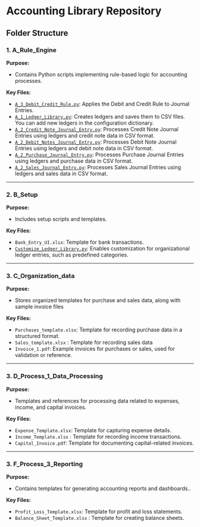 # Accounting Library Repository

## Folder Structure

### 1. A_Rule_Engine
**Purpose:**
- Contains Python scripts implementing rule-based logic for accounting processes.

**Key Files:**
- [`A_3_Debit_Credit_Rule.py`](https://github.com/Muskan-s-9/Accounting-Library/blob/main/Accounting_Library/A_Rule_Engine/A_3_Debit_Credit_Rule.py): Applies the Debit and Credit Rule to Journal Entries.
- [`A_1_Ledger_Library.py`](https://github.com/Muskan-s-9/Accounting-Library/blob/main/Accounting_Library/A_Rule_Engine/A_1_Ledger_Library.py): Creates ledgers and saves them to CSV files. You can add new ledgers in the configuration dictionary.
- [`A_2_Credit_Note_Journal_Entry.py`](https://github.com/Muskan-s-9/Accounting-Library/blob/main/Accounting_Library/A_Rule_Engine/A_2_Credit_Note_Journal_Entry.py): Processes Credit Note Journal Entries using ledgers and credit note data in CSV format.
- [`A_2_Debit_Notes_Journal_Entry.py`](https://github.com/Muskan-s-9/Accounting-Library/blob/main/Accounting_Library/A_Rule_Engine/A_2_Debit_Notes_Journal_Entry.py): Processes Debit Note Journal Entries using ledgers and debit note data in CSV format.
- [`A_2_Purchase_Journal_Entry.py`](https://github.com/Muskan-s-9/Accounting-Library/blob/main/Accounting_Library/A_Rule_Engine/A_2_Purchase_Journal_Entry.py): Processes Purchase Journal Entries using ledgers and purchase data in CSV format.
- [`A_2_Sales_Journal_Entry.py`](https://github.com/Muskan-s-9/Accounting-Library/blob/main/Accounting_Library/A_Rule_Engine/A_2_Sales_Journal_Entry.py): Processes Sales Journal Entries using ledgers and sales data in CSV format.

     

---

### 2. B_Setup
**Purpose:**
- Includes setup scripts and templates.

**Key Files:**
- `Bank_Entry_UI.xlsx`: Template for bank transactions.
- [`Customize_Ledger_Library.py`](https://github.com/Muskan-s-9/Accounting-Library/blob/main/Accounting_Library/B_Setup/B_1_Ledger_Setup/Customize_Ledger_Library.py): Enables customization for organizational ledger entries, such as predefined categories.

---

### 3. C_Organization_data
**Purpose:**
- Stores organized templates for purchase and sales data, along with sample invoice files

**Key Files:**
- `Purchases_template.xlsx`: Template for recording purchase data in a structured format.
- `Sales_template.xlsx` : Template for recording sales data
- `Invoice_1.pdf`: Example invoices for purchases or sales, used for validation or reference.
  
---

### 3.  D_Process_1_Data_Processing
**Purpose:**
- Templates and references for processing data related to expenses, income, and capital invoices.

**Key Files:**
- `Expense_Template.xlsx`: Template for capturing expense details.
- `Income_Template.xlsx` : Template for recording income transactions.
- `Capital_Invoice.pdf`: Template for documenting capital-related invoices.

---

### 3.  F_Process_3_Reporting
**Purpose:**
- Contains templates for generating accounting reports and dashboards..

**Key Files:**
- `Profit_Loss_Template.xlsx`: Template for profit and loss statements.
- `Balance_Sheet_Template.xlsx` : Template for creating balance sheets.







